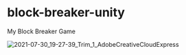 # block-breaker-unity
My Block Breaker Game

![2021-07-30_19-27-39_Trim_1_AdobeCreativeCloudExpress](https://user-images.githubusercontent.com/96914455/158014026-eaf97bc2-db6c-4b24-b796-61b0932653af.gif)

